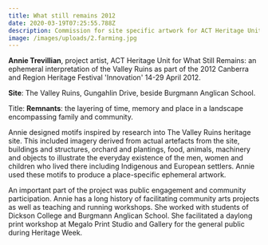 ```yaml
---
title: What still remains 2012
date: 2020-03-19T07:25:55.788Z
description: Commission for site specific artwork for ACT Heritage Unit
image: /images/uploads/2.farming.jpg
---
```

**Annie Trevillian**, project artist, ACT Heritage Unit for What Still Remains: an ephemeral interpretation of the Valley Ruins as part of the 2012 Canberra and Region Heritage Festival 'Innovation' 14-29 April 2012.

**Site**: The Valley Ruins, Gungahlin Drive, beside Burgmann Anglican School.

Title: **Remnants**: the layering of time, memory and place in a landscape encompassing family and community.

Annie designed motifs inspired by research into The Valley Ruins heritage site. This  included imagery derived from actual artefacts from the site, buildings and structures, orchard and plantings, food, animals, machinery and objects to illustrate the everyday existence of the men, women and children who lived there including Indigenous and European settlers. Annie used these motifs to produce a place-specific ephemeral artwork.

An important part of the project was public engagement and community participation. Annie has a long history of facilitating community arts projects as well as teaching and running workshops. She worked with students of Dickson College and Burgmann Anglican School. She  facilitated a daylong print workshop at Megalo Print Studio and Gallery for the general public during Heritage Week.